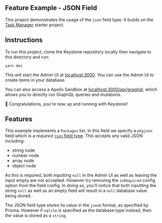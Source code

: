 ## Feature Example - JSON Field

This project demonstrates the usage of the `json` field type.
It builds on the [Task Manager](../task-manager) starter project.

## Instructions

To run this project, clone the Keystone repository locally then navigate to this directory and run:

```shell
yarn dev
```

This will start the Admin UI at [localhost:3000](http://localhost:3000).
You can use the Admin UI to create items in your database.

You can also access a Apollo Sandbox at [localhost:3000/api/graphql](http://localhost:3000/api/graphql), which allows you to directly run GraphQL queries and mutations.

🚀 Congratulations, you're now up and running with Keystone!

## Features

This example implements a `Packages` list. In this field we specify a `pkgjson` field which is a _required_ [`json` field type](https://keystonejs.com/docs/apis/fields#json).
This accepts any valid JSON including:

- string node
- number node
- array node
- object node

As this is required, both inputting `null` in the Admin UI as well as leaving the input empty are not accepted. However try removing the `isRequired` config option from the field config. In doing so, you'll notice that both inputting the string `null` as well as an empty field will result in a `null` database value being stored.

The JSON field type stores its value in the `jsonb` format, as specified by Prisma. However if `sqlite` is specified as the database type instead, then the value is stored as a `string`.
